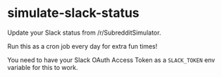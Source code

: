 # simulate-slack-status

Update your Slack status from /r/SubredditSimulator.

Run this as a cron job every day for extra fun times!

You need to have your Slack OAuth Access Token as a `SLACK_TOKEN` env variable for this to work.